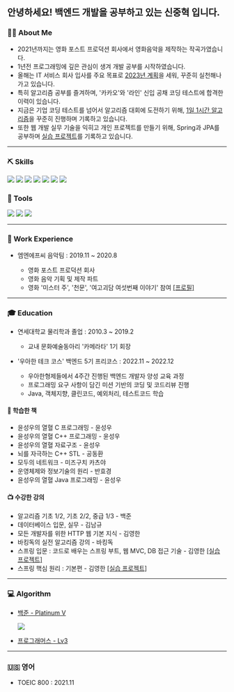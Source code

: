 ## 안녕하세요! 백엔드 개발을 공부하고 있는 신중혁 입니다.

### 💁🏻 About Me
- 2021년까지는 영화 포스트 프로덕션 회사에서 영화음악을 제작하는 작곡가였습니다.
- 1년전 프로그래밍에 깊은 관심이 생겨 개발 공부를 시작하였습니다.
- 올해는 IT 서비스 회사 입사를 주요 목표로 [2023년 계획](https://github.com/Joshua-Shin/PlansFor2023)을 세워, 꾸준히 실천해나가고 있습니다.
- 특히 알고리즘 공부를 즐겨하며, '카카오'와 '라인' 신입 공채 코딩 테스트에 합격한 이력이 있습니다.
- 지금은 기업 코딩 테스트를 넘어서 알고리즘 대회에 도전하기 위해, [1일 1시간 알고리즘](https://github.com/Joshua-Shin/Algorithm-BaekJoon)을 꾸준히 진행하며 기록하고 있습니다.
- 또한 웹 개발 실무 기술을 익히고 개인 프로젝트를 만들기 위해, Spring과 JPA를 공부하며 [실습 프로젝트](https://github.com/Joshua-Shin/core)를 기록하고 있습니다.

-------

### ⛏️ Skills
<img src="https://img.shields.io/badge/C++-00599C?style=for-the-badge&logo=cplusplus&logoColor=white"/> <img src="https://img.shields.io/badge/JAVA-007396?style=for-the-badge&logo=java&logoColor=white"> <img src="https://img.shields.io/badge/Spring-6DB33F?style=for-the-badge&logo=Spring&logoColor=white"> <img src="https://img.shields.io/badge/Spring Boot-6DB33F?style=for-the-badge&logo=SpringBoot&logoColor=white"> <img src="https://img.shields.io/badge/JPA-59666C?style=for-the-badge&logo=Hibernate&logoColor=white"> <img src="https://img.shields.io/badge/JUnit5-25A162?style=for-the-badge&logo=junit5&logoColor=white"> <img src="https://img.shields.io/badge/mysql-4479A1?style=for-the-badge&logo=mysql&logoColor=white">

### 🔧 Tools
<img src="https://img.shields.io/badge/VSCode-007ACC?style=for-the-badge&logo=visualstudiocode&logoColor=white"/> <img src="https://img.shields.io/badge/IntelliJ-000000?style=for-the-badge&logo=intellijidea&logoColor=white"/> <img src="https://img.shields.io/badge/github-181717?style=for-the-badge&logo=github&logoColor=white"/>

-------

### 🏢 Work Experience
- 엠엔에프씨 음악팀 : 2019.11 ~ 2020.8 
 
  - 영화 포스트 프로덕션 회사
  - 영화 음악 기획 및 제작 파트
  - 영화 '미스터 주', '천문', '여고괴담 여섯번째 이야기' 참여 [[프로필]](https://search.naver.com/search.naver?where=nexearch&sm=tab_etc&mra=bjky&x_csa=%7B%22fromUi%22%3A%22kb%22%7D&pkid=1&os=2996906&qvt=0&query=%EC%8B%A0%EC%A4%91%ED%98%81)

-------

### 🎓 Education
- 연세대학교 물리학과 졸업 : 2010.3 ~ 2019.2
  - 교내 문화예술동아리 '카메라타' 1기 회장

- '우아한 테크 코스' 백엔드 5기 프리코스 : 2022.11 ~ 2022.12
  - 우아한형제들에서 4주간 진행된 백엔드 개발자 양성 교육 과정
  - 프로그래밍 요구 사항이 담긴 미션 기반의 코딩 및 코드리뷰 진행
  - Java, 객체지향, 클린코드, 예외처리, 테스트코드 학습

#### 📗 학습한 책
- 윤성우의 열혈 C 프로그래밍 - 윤성우
- 윤성우의 열혈 C++ 프로그래밍 - 윤성우
- 윤성우의 열혈 자료구조 - 윤성우
- 뇌를 자극하는 C++ STL - 공동환
- 모두의 네트워크 - 미즈구치 카츠야
- 운영체제와 정보기술의 원리 - 반효경
- 윤성우의 열혈 Java 프로그래밍 - 윤성우
#### 📺 수강한 강의
- 알고리즘 기초 1/2, 기초 2/2, 중급 1/3 - 백준
- 데이터베이스 입문, 실무 - 김남규
- 모든 개발자를 위한 HTTP 웹 기본 지식 - 김영한
- 바킹독의 실전 알고리즘 강의 - 바킹독
- 스프링 입문 : 코드로 배우는 스프링 부트, 웹 MVC, DB 접근 기술 - 김영한 [[실습 프로젝트]](https://github.com/Joshua-Shin/hello-spring)
- 스프링 핵심 원리 : 기본편 - 김영한 [[실습 프로젝트]](https://github.com/Joshua-Shin/core)

-------

### 💻 Algorithm
- [백준 - Platinum V](https://solved.ac/profile/sjh910805) 
     
     
     <img src="http://mazassumnida.wtf/api/v2/generate_badge?boj=sjh910805">
- [프로그래머스 - Lv3](https://career.programmers.co.kr/pr/sjh910805_1792)

-------

### 🇺🇸 영어
- TOEIC 800 : 2021.11

